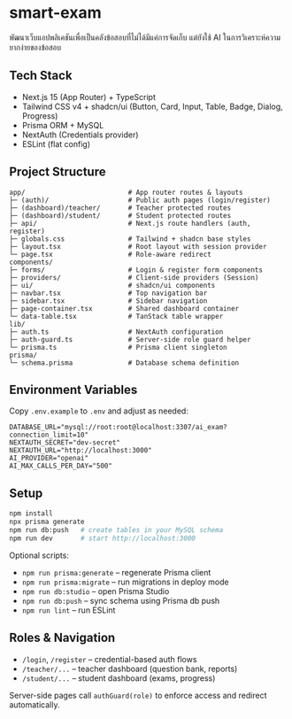 # smart-exam
พัฒนาเว็บแอปพลิเคชันเพื่อเป็นคลังข้อสอบที่ไม่ได้มีแค่การจัดเก็บ แต่ยังใช้ AI ในการวิเคราะห์ความยากง่ายของข้อสอบ

## Tech Stack
- Next.js 15 (App Router) + TypeScript
- Tailwind CSS v4 + shadcn/ui (Button, Card, Input, Table, Badge, Dialog, Progress)
- Prisma ORM + MySQL
- NextAuth (Credentials provider)
- ESLint (flat config)

## Project Structure
```
app/                          # App router routes & layouts
├─ (auth)/                    # Public auth pages (login/register)
├─ (dashboard)/teacher/       # Teacher protected routes
├─ (dashboard)/student/       # Student protected routes
├─ api/                       # Next.js route handlers (auth, register)
├─ globals.css                # Tailwind + shadcn base styles
├─ layout.tsx                 # Root layout with session provider
└─ page.tsx                   # Role-aware redirect
components/
├─ forms/                     # Login & register form components
├─ providers/                 # Client-side providers (Session)
├─ ui/                        # shadcn/ui components
├─ navbar.tsx                 # Top navigation bar
├─ sidebar.tsx                # Sidebar navigation
├─ page-container.tsx         # Shared dashboard container
└─ data-table.tsx             # TanStack table wrapper
lib/
├─ auth.ts                    # NextAuth configuration
├─ auth-guard.ts              # Server-side role guard helper
└─ prisma.ts                  # Prisma client singleton
prisma/
└─ schema.prisma              # Database schema definition
```

## Environment Variables
Copy `.env.example` to `.env` and adjust as needed:
```env
DATABASE_URL="mysql://root:root@localhost:3307/ai_exam?connection_limit=10"
NEXTAUTH_SECRET="dev-secret"
NEXTAUTH_URL="http://localhost:3000"
AI_PROVIDER="openai"
AI_MAX_CALLS_PER_DAY="500"
```

## Setup
```bash
npm install
npx prisma generate
npm run db:push   # create tables in your MySQL schema
npm run dev       # start http://localhost:3000
```

Optional scripts:
- `npm run prisma:generate` – regenerate Prisma client
- `npm run prisma:migrate` – run migrations in deploy mode
- `npm run db:studio` – open Prisma Studio
- `npm run db:push` – sync schema using Prisma db push
- `npm run lint` – run ESLint

## Roles & Navigation
- `/login`, `/register` – credential-based auth flows
- `/teacher/...` – teacher dashboard (question bank, reports)
- `/student/...` – student dashboard (exams, progress)

Server-side pages call `authGuard(role)` to enforce access and redirect automatically.
